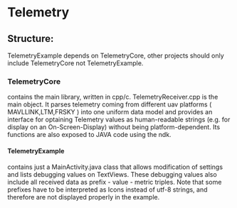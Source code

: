 # Telemetry

## Structure:
TelemetryExample depends on TelemetryCore, other projects should only include TelemetryCore not TelemetryExample.

### TelemetryCore 
contains the main library, written in cpp/c. TelemetryReceiver.cpp is the main object.
It parses telemetry coming from different uav platforms ( MAVLLINK,LTM,FRSKY ) into one uniform data model and provides an interface
for optaining Telemetry values as human-readable strings (e.g. for display on an On-Screen-Display) without being platform-dependent.
Its functions are also exposed to JAVA code using the ndk. 


#### TelemetryExample
contains just a MainActivity.java class that allows modification of settings and lists debugging values on TextViews.
These debugging values also include all received data as prefix - value - metric triples. Note that some prefixes have to be interpreted
as Icons instead of utf-8 strings, and therefore are not displayed properly in the example.
